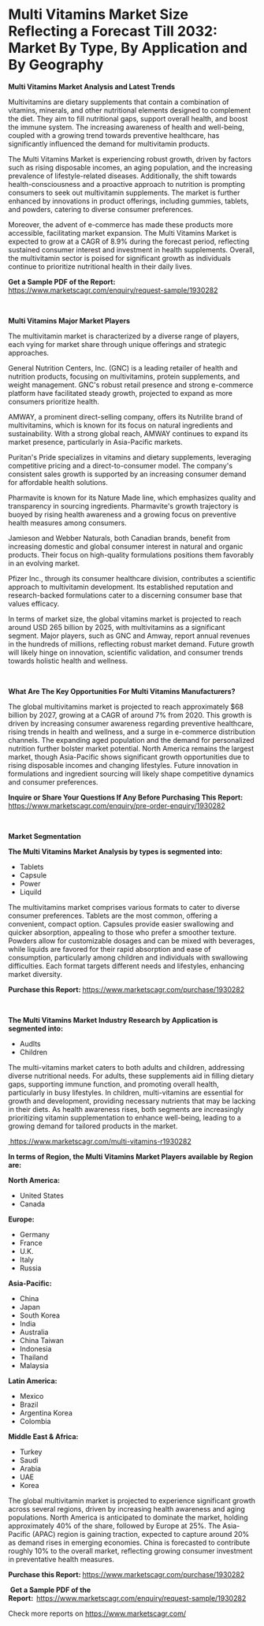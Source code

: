 <p><h1>Multi Vitamins Market Size Reflecting a Forecast Till 2032: Market By Type, By Application and By Geography</h1></p><p><strong>Multi Vitamins Market Analysis and Latest Trends</strong></p>
<p><p>Multivitamins are dietary supplements that contain a combination of vitamins, minerals, and other nutritional elements designed to complement the diet. They aim to fill nutritional gaps, support overall health, and boost the immune system. The increasing awareness of health and well-being, coupled with a growing trend towards preventive healthcare, has significantly influenced the demand for multivitamin products.</p><p>The Multi Vitamins Market is experiencing robust growth, driven by factors such as rising disposable incomes, an aging population, and the increasing prevalence of lifestyle-related diseases. Additionally, the shift towards health-consciousness and a proactive approach to nutrition is prompting consumers to seek out multivitamin supplements. The market is further enhanced by innovations in product offerings, including gummies, tablets, and powders, catering to diverse consumer preferences.</p><p>Moreover, the advent of e-commerce has made these products more accessible, facilitating market expansion. The Multi Vitamins Market is expected to grow at a CAGR of 8.9% during the forecast period, reflecting sustained consumer interest and investment in health supplements. Overall, the multivitamin sector is poised for significant growth as individuals continue to prioritize nutritional health in their daily lives.</p></p>
<p><strong>Get a Sample PDF of the Report:&nbsp;</strong> <a href="https://www.marketscagr.com/enquiry/request-sample/1930282?utm_campaign=3221&utm_medium=2&utm_source=Github&utm_content=ia&utm_term=02042025&utm_id=multi-vitamins">https://www.marketscagr.com/enquiry/request-sample/1930282</a></p>
<p>&nbsp;</p>
<p><strong>Multi Vitamins Major Market Players</strong></p>
<p><p>The multivitamin market is characterized by a diverse range of players, each vying for market share through unique offerings and strategic approaches. </p><p>General Nutrition Centers, Inc. (GNC) is a leading retailer of health and nutrition products, focusing on multivitamins, protein supplements, and weight management. GNC's robust retail presence and strong e-commerce platform have facilitated steady growth, projected to expand as more consumers prioritize health.</p><p>AMWAY, a prominent direct-selling company, offers its Nutrilite brand of multivitamins, which is known for its focus on natural ingredients and sustainability. With a strong global reach, AMWAY continues to expand its market presence, particularly in Asia-Pacific markets.</p><p>Puritan's Pride specializes in vitamins and dietary supplements, leveraging competitive pricing and a direct-to-consumer model. The company's consistent sales growth is supported by an increasing consumer demand for affordable health solutions.</p><p>Pharmavite is known for its Nature Made line, which emphasizes quality and transparency in sourcing ingredients. Pharmavite's growth trajectory is buoyed by rising health awareness and a growing focus on preventive health measures among consumers.</p><p>Jamieson and Webber Naturals, both Canadian brands, benefit from increasing domestic and global consumer interest in natural and organic products. Their focus on high-quality formulations positions them favorably in an evolving market.</p><p>Pfizer Inc., through its consumer healthcare division, contributes a scientific approach to multivitamin development. Its established reputation and research-backed formulations cater to a discerning consumer base that values efficacy.</p><p>In terms of market size, the global vitamins market is projected to reach around USD 265 billion by 2025, with multivitamins as a significant segment. Major players, such as GNC and Amway, report annual revenues in the hundreds of millions, reflecting robust market demand. Future growth will likely hinge on innovation, scientific validation, and consumer trends towards holistic health and wellness.</p></p>
<p>&nbsp;</p>
<p><strong>What Are The Key Opportunities For Multi Vitamins Manufacturers?</strong></p>
<p><p>The global multivitamins market is projected to reach approximately $68 billion by 2027, growing at a CAGR of around 7% from 2020. This growth is driven by increasing consumer awareness regarding preventive healthcare, rising trends in health and wellness, and a surge in e-commerce distribution channels. The expanding aged population and the demand for personalized nutrition further bolster market potential. North America remains the largest market, though Asia-Pacific shows significant growth opportunities due to rising disposable incomes and changing lifestyles. Future innovation in formulations and ingredient sourcing will likely shape competitive dynamics and consumer preferences.</p></p>
<p><strong>Inquire or Share Your Questions If Any Before Purchasing This Report:</strong> <a href="https://www.marketscagr.com/enquiry/pre-order-enquiry/1930282?utm_campaign=3221&utm_medium=2&utm_source=Github&utm_content=ia&utm_term=02042025&utm_id=multi-vitamins">https://www.marketscagr.com/enquiry/pre-order-enquiry/1930282</a></p>
<p>&nbsp;</p>
<p><strong>Market Segmentation</strong></p>
<p><strong>The Multi Vitamins Market Analysis by types is segmented into:</strong></p>
<p><ul><li>Tablets</li><li>Capsule</li><li>Power</li><li>Liquild</li></ul></p>
<p><p>The multivitamins market comprises various formats to cater to diverse consumer preferences. Tablets are the most common, offering a convenient, compact option. Capsules provide easier swallowing and quicker absorption, appealing to those who prefer a smoother texture. Powders allow for customizable dosages and can be mixed with beverages, while liquids are favored for their rapid absorption and ease of consumption, particularly among children and individuals with swallowing difficulties. Each format targets different needs and lifestyles, enhancing market diversity.</p></p>
<p><strong>Purchase this Report:&nbsp;</strong><a href="https://www.marketscagr.com/purchase/1930282?utm_campaign=3221&utm_medium=2&utm_source=Github&utm_content=ia&utm_term=02042025&utm_id=multi-vitamins">https://www.marketscagr.com/purchase/1930282</a></p>
<p>&nbsp;</p>
<p><strong>The Multi Vitamins Market Industry Research by Application is segmented into:</strong></p>
<p><ul><li>Audlts</li><li>Children</li></ul></p>
<p><p>The multi-vitamins market caters to both adults and children, addressing diverse nutritional needs. For adults, these supplements aid in filling dietary gaps, supporting immune function, and promoting overall health, particularly in busy lifestyles. In children, multi-vitamins are essential for growth and development, providing necessary nutrients that may be lacking in their diets. As health awareness rises, both segments are increasingly prioritizing vitamin supplementation to enhance well-being, leading to a growing demand for tailored products in the market.</p></p>
<p><a href="https://www.marketscagr.com/multi-vitamins-r1930282?utm_campaign=3221&utm_medium=2&utm_source=Github&utm_content=ia&utm_term=02042025&utm_id=multi-vitamins">&nbsp;https://www.marketscagr.com/multi-vitamins-r1930282</a></p>
<p><strong>In terms of Region, the Multi Vitamins Market Players available by Region are:</strong></p>
<p>
    <p> <strong> North America: </strong>
        <ul>
            <li>United States</li>
            <li>Canada</li>
        </ul>
        </p> 
    <p> <strong> Europe: </strong>
        <ul>
            <li>Germany</li>
            <li>France</li>
            <li>U.K.</li>
            <li>Italy</li>
            <li>Russia</li>
        </ul>
        </p> 
    <p> <strong> Asia-Pacific: </strong>
        <ul>
            <li>China</li>
            <li>Japan</li>
            <li>South Korea</li>
            <li>India</li>
            <li>Australia</li>
            <li>China Taiwan</li>
            <li>Indonesia</li>
            <li>Thailand</li>
            <li>Malaysia</li>
        </ul>
        </p> 
    <p> <strong> Latin America: </strong>
        <ul>
            <li>Mexico</li>
            <li>Brazil</li>
            <li>Argentina Korea</li>
            <li>Colombia</li>
        </ul>
        </p> 
    <p> <strong> Middle East & Africa: </strong>
        <ul>
            <li>Turkey</li>
            <li>Saudi</li>
            <li>Arabia</li>
            <li>UAE</li>
            <li>Korea</li>
        </ul>
    </p>
    </p>
<p><p>The global multivitamin market is projected to experience significant growth across several regions, driven by increasing health awareness and aging populations. North America is anticipated to dominate the market, holding approximately 40% of the share, followed by Europe at 25%. The Asia-Pacific (APAC) region is gaining traction, expected to capture around 20% as demand rises in emerging economies. China is forecasted to contribute roughly 10% to the overall market, reflecting growing consumer investment in preventative health measures.</p></p>
<p><strong>Purchase this Report: </strong><a href="https://www.marketscagr.com/purchase/1930282?utm_campaign=3221&utm_medium=2&utm_source=Github&utm_content=ia&utm_term=02042025&utm_id=multi-vitamins">https://www.marketscagr.com/purchase/1930282</a></p>
<p>&nbsp;<strong>Get a Sample PDF of the Report:&nbsp;&nbsp;</strong><a href="https://www.marketscagr.com/enquiry/request-sample/1930282?utm_campaign=3221&utm_medium=2&utm_source=Github&utm_content=ia&utm_term=02042025&utm_id=multi-vitamins">https://www.marketscagr.com/enquiry/request-sample/1930282</a></p>
<p><strong></strong></p>
<p>Check more reports on <a href="https://www.marketscagr.com/?utm_campaign=3221&utm_medium=2&utm_source=Github&utm_content=ia&utm_term=02042025&utm_id=multi-vitamins">https://www.marketscagr.com/</a></p>